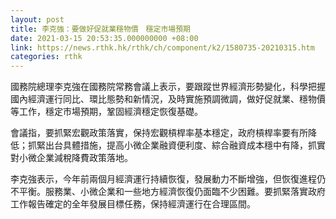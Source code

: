 ```yaml
---
layout: post
title: 李克強：要做好促就業穩物價　穩定市場預期
date: 2021-03-15 20:53:35.000000000 +08:00
link: https://news.rthk.hk/rthk/ch/component/k2/1580735-20210315.htm
categories: rthk
---
```


國務院總理李克強在國務院常務會議上表示，要跟蹤世界經濟形勢變化，科學把握國內經濟運行同比、環比態勢和新情況，及時實施預調微調，做好促就業、穩物價等工作，穩定市場預期，鞏固經濟穩定恢復基礎。

會議指，要抓緊宏觀政策落實，保持宏觀槓桿率基本穩定，政府槓桿率要有所降低；抓緊出台具體措施，提高小微企業融資便利度、綜合融資成本穩中有降，抓實對小微企業減稅降費政策落地。

李克強表示，今年前兩個月經濟運行持續恢復，發展動力不斷增強，但恢復進程仍不平衡。服務業、小微企業和一些地方經濟恢復仍面臨不少困難。要抓緊落實政府工作報告確定的全年發展目標任務，保持經濟運行在合理區間。
